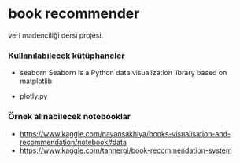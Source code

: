 # book recommender

veri madenciliği dersi projesi.

### Kullanılabilecek kütüphaneler

- seaborn
Seaborn is a Python data visualization library based on matplotlib

- plotly.py

### Örnek alınabilecek notebooklar

- https://www.kaggle.com/nayansakhiya/books-visualisation-and-recommendation/notebook#data
- https://www.kaggle.com/tannergi/book-recommendation-system
